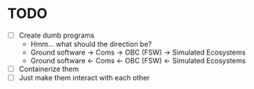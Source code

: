 # TODO

- [ ] Create dumb programs
    - Hmm... what should the direction be?
    - Ground software -> Coms -> OBC (FSW) -> Simulated Ecosystems
    - Ground software <- Coms <- OBC (FSW) <- Simulated Ecosystems
- [ ] Containerize them
- [ ] Just make them interact with each other
